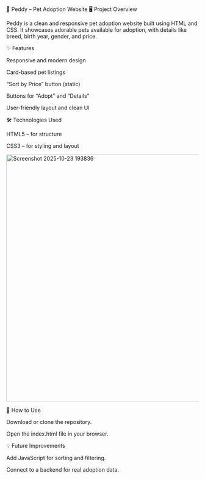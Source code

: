 🐾 Peddy – Pet Adoption Website
🖥️ Project Overview

Peddy is a clean and responsive pet adoption website built using HTML and CSS.
It showcases adorable pets available for adoption, with details like breed, birth year, gender, and price.

✨ Features

Responsive and modern design

Card-based pet listings

“Sort by Price” button (static)

Buttons for “Adopt” and “Details”

User-friendly layout and clean UI

🛠️ Technologies Used

HTML5 – for structure

CSS3 – for styling and layout

<img width="1350" height="647" alt="Screenshot 2025-10-23 193836" src="https://github.com/user-attachments/assets/6a0283a1-9dd4-489f-899c-a7d87bf96db7" />


📂 How to Use

Download or clone the repository.

Open the index.html file in your browser.

💡 Future Improvements

Add JavaScript for sorting and filtering.

Connect to a backend for real adoption data.
